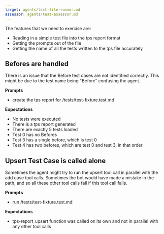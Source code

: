 ```yaml
---
target: agents/test-file-runner.md
assessor: agents/test-assessor.md
---
```


The features that we need to exercise are:

- Reading in a simple test file into the tps report format
- Getting the prompts out of the file
- Getting the name of all the tests written to the tps file accurately

## Befores are handled

There is an issue that the Before test cases are not identified correctly. This
might be due to the test name being "Before" confusing the agent.

**Prompts**

- create the tps report for /tests/test-fixture.test.md

**Expectations**

- No tests were executed
- There is a tps report generated
- There are exactly 5 tests loaded
- Test 0 has no Befores
- Test 3 has a single before, which is test 0
- Test 4 has two befores, which are test 0 and test 3, in that order

## Upsert Test Case is called alone

Sometimes the agent might try to run the upsert tool call in parallel with the
add case tool calls. Sometimes the bot would have made a mistake in the path,
and so all these other tool calls fail if this tool call fails.

**Prompts**

- run /tests/test-fixture.test.md

**Expectations**

- tps-report_upsert function was called on its own and not in parallel with any
  other tool calls
